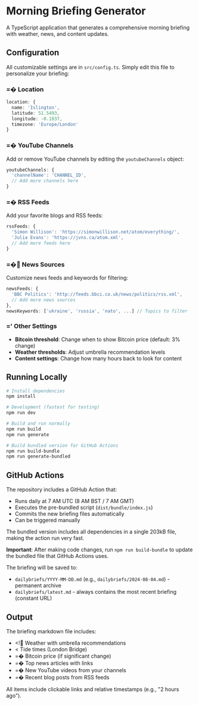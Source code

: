 # Morning Briefing Generator

A TypeScript application that generates a comprehensive morning briefing with weather, news, and content updates.

## Configuration

All customizable settings are in `src/config.ts`. Simply edit this file to personalize your briefing:

### =� Location
```typescript
location: {
  name: 'Islington',
  latitude: 51.5493,
  longitude: -0.1037,
  timezone: 'Europe/London'
}
```

### =� YouTube Channels
Add or remove YouTube channels by editing the `youtubeChannels` object:
```typescript
youtubeChannels: {
  'channelName': 'CHANNEL_ID',
  // Add more channels here
}
```

### =� RSS Feeds
Add your favorite blogs and RSS feeds:
```typescript
rssFeeds: {
  'Simon Willison': 'https://simonwillison.net/atom/everything/',
  'Julia Evans': 'https://jvns.ca/atom.xml',
  // Add more feeds here
}
```

### =� News Sources
Customize news feeds and keywords for filtering:
```typescript
newsFeeds: {
  'BBC Politics': 'http://feeds.bbci.co.uk/news/politics/rss.xml',
  // Add more news sources
},
newsKeywords: ['ukraine', 'russia', 'nato', ...] // Topics to filter
```

### =' Other Settings
- **Bitcoin threshold**: Change when to show Bitcoin price (default: 3% change)
- **Weather thresholds**: Adjust umbrella recommendation levels
- **Content settings**: Change how many hours back to look for content

## Running Locally

```bash
# Install dependencies
npm install

# Development (fastest for testing)
npm run dev

# Build and run normally
npm run build
npm run generate

# Build bundled version for GitHub Actions
npm run build-bundle
npm run generate-bundled
```

## GitHub Actions

The repository includes a GitHub Action that:
- Runs daily at 7 AM UTC (8 AM BST / 7 AM GMT)
- Executes the pre-bundled script (`dist/bundle/index.js`)
- Commits the new briefing files automatically
- Can be triggered manually

The bundled version includes all dependencies in a single 203kB file, making the action run very fast.

**Important**: After making code changes, run `npm run build-bundle` to update the bundled file that GitHub Actions uses.

The briefing will be saved to:
- `dailybriefs/YYYY-MM-DD.md` (e.g., `dailybriefs/2024-08-04.md`) - permanent archive
- `dailybriefs/latest.md` - always contains the most recent briefing (constant URL)

## Output

The briefing markdown file includes:
- <! Weather with umbrella recommendations
- <
 Tide times (London Bridge)
- =� Bitcoin price (if significant change)
- =� Top news articles with links
- =� New YouTube videos from your channels
- =� Recent blog posts from RSS feeds

All items include clickable links and relative timestamps (e.g., "2 hours ago").
